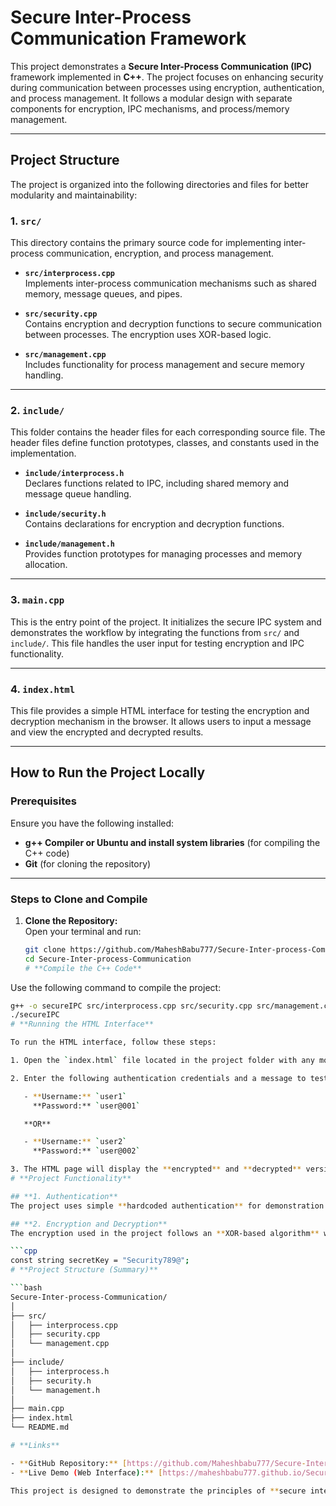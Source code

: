# **Secure Inter-Process Communication Framework**  

This project demonstrates a **Secure Inter-Process Communication (IPC)** framework implemented in **C++**. The project focuses on enhancing security during communication between processes using encryption, authentication, and process management. It follows a modular design with separate components for encryption, IPC mechanisms, and process/memory management.  

---

## **Project Structure**  

The project is organized into the following directories and files for better modularity and maintainability:  

### **1. `src/`**  
This directory contains the primary source code for implementing inter-process communication, encryption, and process management.  

- **`src/interprocess.cpp`**  
  Implements inter-process communication mechanisms such as shared memory, message queues, and pipes.  

- **`src/security.cpp`**  
  Contains encryption and decryption functions to secure communication between processes. The encryption uses XOR-based logic.  

- **`src/management.cpp`**  
  Includes functionality for process management and secure memory handling.  

---

### **2. `include/`**  
This folder contains the header files for each corresponding source file. The header files define function prototypes, classes, and constants used in the implementation.  

- **`include/interprocess.h`**  
  Declares functions related to IPC, including shared memory and message queue handling.  

- **`include/security.h`**  
  Contains declarations for encryption and decryption functions.  

- **`include/management.h`**  
  Provides function prototypes for managing processes and memory allocation.  

---

### **3. `main.cpp`**  
This is the entry point of the project. It initializes the secure IPC system and demonstrates the workflow by integrating the functions from `src/` and `include/`. This file handles the user input for testing encryption and IPC functionality.  

---

### **4. `index.html`**  
This file provides a simple HTML interface for testing the encryption and decryption mechanism in the browser. It allows users to input a message and view the encrypted and decrypted results.  

---

## **How to Run the Project Locally**  

### **Prerequisites**  
Ensure you have the following installed:  
- **g++ Compiler or Ubuntu and  install system libraries** (for compiling the C++ code)  
- **Git** (for cloning the repository)  

---

### **Steps to Clone and Compile**  

1. **Clone the Repository:**  
   Open your terminal and run:  

   ```bash  
   git clone https://github.com/MaheshBabu777/Secure-Inter-process-Communication.git  
   cd Secure-Inter-process-Communication
   # **Compile the C++ Code**  

Use the following command to compile the project:  

```bash  
g++ -o secureIPC src/interprocess.cpp src/security.cpp src/management.cpp main.cpp  
./secureIPC
# **Running the HTML Interface**  

To run the HTML interface, follow these steps:  

1. Open the `index.html` file located in the project folder with any modern browser (like **Chrome**, **Firefox**, or **Edge**).  

2. Enter the following authentication credentials and a message to test the encryption process:  

   - **Username:** `user1`  
     **Password:** `user@001`  

   **OR**  

   - **Username:** `user2`  
     **Password:** `user@002`  

3. The HTML page will display the **encrypted** and **decrypted** version of the input message after successful authentication.
# **Project Functionality**  

## **1. Authentication**  
The project uses simple **hardcoded authentication** for demonstration purposes. You can modify it in `main.cpp` or `index.html` as needed.  

## **2. Encryption and Decryption**  
The encryption used in the project follows an **XOR-based algorithm** with a predefined secret key:  

```cpp  
const string secretKey = "Security789@";
# **Project Structure (Summary)**  

```bash  
Secure-Inter-process-Communication/  
│  
├── src/  
│   ├── interprocess.cpp         
│   ├── security.cpp             
│   └── management.cpp          
│  
├── include/  
│   ├── interprocess.h           
│   ├── security.h                
│   └── management.h              
│  
├── main.cpp                       
├── index.html                   
└── README.md                    

# **Links**  

- **GitHub Repository:** [https://github.com/Maheshbabu777/Secure-Inter-process-Communication.git](#)  
- **Live Demo (Web Interface):** [https://maheshbabu777.github.io/Secure-Inter-process-Communication/](#)  

This project is designed to demonstrate the principles of **secure inter-process communication**. You can further extend it by integrating more **complex IPC mechanisms**, enhancing **authentication**, or using more **advanced encryption techniques**.
